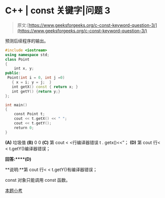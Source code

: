# C++ | const 关键字|问题 3

> 原文:[https://www.geeksforgeeks.org/c-const-keyword-question-3/](https://www.geeksforgeeks.org/c-const-keyword-question-3/)

预测后续程序的输出。

```cpp
#include <iostream>
using namespace std;
class Point
{
    int x, y;
public:
 Point(int i = 0, int j =0)
   { x = i; y = j;  }
   int getX() const { return x; }
   int getY() {return y;}
};

int main()
{
    const Point t;
    cout << t.getX() << " ";
    cout << t.getY();
    return 0;
}
```

**(A)** 垃圾值
**(B)** 0 0
**(C)** 第 cout < <行编译器错误 t . getx()<<”；
**(D)** 第 cout 行< < t.getY()编译器错误；

**回答:****(D)**

**说明:**第 cout 行< < t.getY()有编译器错误；

const 对象只能调用 const 函数。

[本题小考](https://www.geeksforgeeks.org/quiz-corner-gq/)